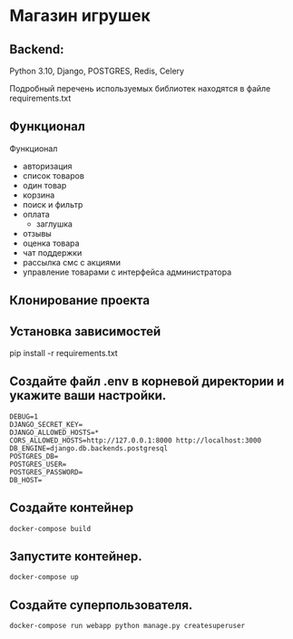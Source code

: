 # Магазин игрушек

## Backend:
Python 3.10, Django, POSTGRES, Redis, Celery

Подробный перечень используемых библиотек находятся в файле requirements.txt

## Функционал
 Функционал

  - авторизация
  - список товаров
  - один товар
  - корзина
  - поиск и фильтр
  - оплата
      - заглушка
  - отзывы
  - оценка товара
  - чат поддержки
  - рассылка смс с акциями
  - управление товарами с интерфейса администратора

## Клонирование проекта

## Установка зависимостей
pip install -r requirements.txt

## Создайте файл .env в корневой директории и укажите ваши настройки.
    DEBUG=1
    DJANGO_SECRET_KEY=
    DJANGO_ALLOWED_HOSTS=*
    CORS_ALLOWED_HOSTS=http://127.0.0.1:8000 http://localhost:3000
    DB_ENGINE=django.db.backends.postgresql
    POSTGRES_DB=
    POSTGRES_USER=
    POSTGRES_PASSWORD=
    DB_HOST=


## Создайте контейнер
    docker-compose build

## Запустите контейнер.
    docker-compose up

## Создайте суперпользователя.
    docker-compose run webapp python manage.py createsuperuser
